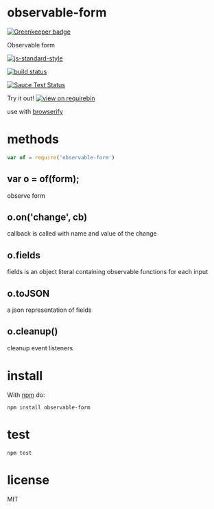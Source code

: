 # observable-form

[![Greenkeeper badge](https://badges.greenkeeper.io/JamesKyburz/observable-form.svg)](https://greenkeeper.io/)

Observable form

[![js-standard-style](https://cdn.rawgit.com/feross/standard/master/badge.svg)](https://github.com/feross/standard)

[![build status](https://secure.travis-ci.org/JamesKyburz/observable-form.svg)](http://travis-ci.org/JamesKyburz/observable-form)

[![Sauce Test Status](https://saucelabs.com/browser-matrix/node-observable-form.svg)](https://saucelabs.com/u/node-observable-form)

Try it out! [![view on requirebin](http://requirebin.com/badge.png)](http://requirebin.com/?gist=68acff1a09de5809378d)

use with [browserify](http://browserify.org)

# methods

``` js
var of = require('observable-form')
```

## var o = of(form);

observe form

## o.on('change', cb)

callback is called with name and value of the change

## o.fields

fields is an object literal containing observable functions for each input

## o.toJSON

a json representation of fields

## o.cleanup()

cleanup event listeners

# install

With [npm](https://npmjs.org) do:

```
npm install observable-form
```

# test

```
npm test
```

# license

MIT

